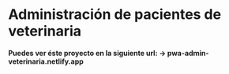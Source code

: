 # Administración de pacientes de veterinaria

**Puedes ver éste proyecto en la siguiente url: -> pwa-admin-veterinaria.netlify.app**